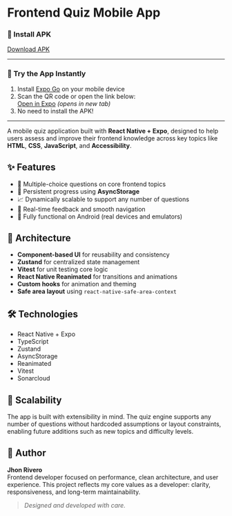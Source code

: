 # Frontend Quiz Mobile App

### 📲 Install APK  
[Download APK](https://expo.dev/accounts/jhonrivero/projects/FrontendQuiz/builds/d4dbc88e-09bb-4a54-8a40-90e42b10bb6a)

---

### 📱 Try the App Instantly

1. Install [Expo Go](https://expo.dev/client) on your mobile device  
2. Scan the QR code or open the link below:  
   [Open in Expo](https://expo.dev/preview/update?message=Republish%20%22Merge%20remote-tracking%20branch%20'origin%2Fmain'%20into%20feat%2Fexpo-preview%22%20-%20group%3A%20479952f0-e9e8-4ba0-bb1a-73d4d639dd7a&updateRuntimeVersion=1.0.0&createdAt=2025-06-26T00%3A23%3A53.801Z&slug=exp&projectId=5bf57d88-8cc2-49c9-9c4e-fed3e9411fb2&group=60cf68e4-eb65-4111-8e77-e54c15879a54) _(opens in new tab)_
3. No need to install the APK!

_______________________________________________

A mobile quiz application built with **React Native + Expo**, designed to help users assess and improve their frontend knowledge across key topics like **HTML**, **CSS**, **JavaScript**, and **Accessibility**.

## ✨ Features

- 🧠 Multiple-choice questions on core frontend topics
- 💾 Persistent progress using **AsyncStorage**
- 📈 Dynamically scalable to support any number of questions
- 🔁 Real-time feedback and smooth navigation
- 📱 Fully functional on Android (real devices and emulators)

## 🧱 Architecture

- **Component-based UI** for reusability and consistency
- **Zustand** for centralized state management
- **Vitest** for unit testing core logic
- **React Native Reanimated** for transitions and animations
- **Custom hooks** for animation and theming
- **Safe area layout** using `react-native-safe-area-context`

## 🛠 Technologies

- React Native + Expo
- TypeScript
- Zustand
- AsyncStorage
- Reanimated
- Vitest
- Sonarcloud

## 🚀 Scalability

The app is built with extensibility in mind. The quiz engine supports any number of questions without hardcoded assumptions or layout constraints, enabling future additions such as new topics and difficulty levels.

## 👤 Author

**Jhon Rivero**  
Frontend developer focused on performance, clean architecture, and user experience. This project reflects my core values as a developer: clarity, responsiveness, and long-term maintainability.

> *Designed and developed with care.*
